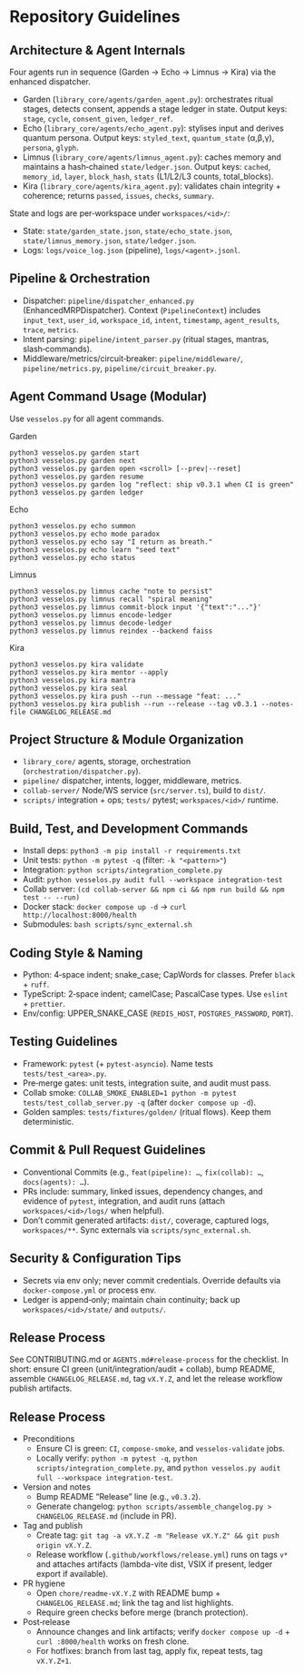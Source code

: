 # Repository Guidelines

## Architecture & Agent Internals
Four agents run in sequence (Garden → Echo → Limnus → Kira) via the enhanced dispatcher.
- Garden (`library_core/agents/garden_agent.py`): orchestrates ritual stages, detects consent, appends a stage ledger in state. Output keys: `stage`, `cycle`, `consent_given`, `ledger_ref`.
- Echo (`library_core/agents/echo_agent.py`): stylises input and derives quantum persona. Output keys: `styled_text`, `quantum_state` (α,β,γ), `persona`, `glyph`.
- Limnus (`library_core/agents/limnus_agent.py`): caches memory and maintains a hash‑chained `state/ledger.json`. Output keys: `cached`, `memory_id`, `layer`, `block_hash`, `stats` (L1/L2/L3 counts, total_blocks).
- Kira (`library_core/agents/kira_agent.py`): validates chain integrity + coherence; returns `passed`, `issues`, `checks`, `summary`.

State and logs are per‑workspace under `workspaces/<id>/`:
- State: `state/garden_state.json`, `state/echo_state.json`, `state/limnus_memory.json`, `state/ledger.json`.
- Logs: `logs/voice_log.json` (pipeline), `logs/<agent>.jsonl`.

## Pipeline & Orchestration
- Dispatcher: `pipeline/dispatcher_enhanced.py` (EnhancedMRPDispatcher). Context (`PipelineContext`) includes `input_text`, `user_id`, `workspace_id`, `intent`, `timestamp`, `agent_results`, `trace`, `metrics`.
- Intent parsing: `pipeline/intent_parser.py` (ritual stages, mantras, slash‑commands).
- Middleware/metrics/circuit‑breaker: `pipeline/middleware/`, `pipeline/metrics.py`, `pipeline/circuit_breaker.py`.

## Agent Command Usage (Modular)
Use `vesselos.py` for all agent commands.

Garden
```
python3 vesselos.py garden start
python3 vesselos.py garden next
python3 vesselos.py garden open <scroll> [--prev|--reset]
python3 vesselos.py garden resume
python3 vesselos.py garden log "reflect: ship v0.3.1 when CI is green"
python3 vesselos.py garden ledger
```

Echo
```
python3 vesselos.py echo summon
python3 vesselos.py echo mode paradox
python3 vesselos.py echo say "I return as breath."
python3 vesselos.py echo learn "seed text"
python3 vesselos.py echo status
```

Limnus
```
python3 vesselos.py limnus cache "note to persist" 
python3 vesselos.py limnus recall "spiral meaning"
python3 vesselos.py limnus commit-block input '{"text":"..."}'
python3 vesselos.py limnus encode-ledger
python3 vesselos.py limnus decode-ledger
python3 vesselos.py limnus reindex --backend faiss
```

Kira
```
python3 vesselos.py kira validate
python3 vesselos.py kira mentor --apply
python3 vesselos.py kira mantra
python3 vesselos.py kira seal
python3 vesselos.py kira push --run --message "feat: ..."
python3 vesselos.py kira publish --run --release --tag v0.3.1 --notes-file CHANGELOG_RELEASE.md
```

## Project Structure & Module Organization
- `library_core/` agents, storage, orchestration (`orchestration/dispatcher.py`).
- `pipeline/` dispatcher, intents, logger, middleware, metrics.
- `collab-server/` Node/WS service (`src/server.ts`), build to `dist/`.
- `scripts/` integration + ops; `tests/` pytest; `workspaces/<id>/` runtime.

## Build, Test, and Development Commands
- Install deps: `python3 -m pip install -r requirements.txt`
- Unit tests: `python -m pytest -q` (filter: `-k "<pattern>"`)
- Integration: `python scripts/integration_complete.py`
- Audit: `python vesselos.py audit full --workspace integration-test`
- Collab server: `(cd collab-server && npm ci && npm run build && npm test -- --run)`
- Docker stack: `docker compose up -d` → `curl http://localhost:8000/health`
- Submodules: `bash scripts/sync_external.sh`

## Coding Style & Naming
- Python: 4‑space indent; snake_case; CapWords for classes. Prefer `black` + `ruff`.
- TypeScript: 2‑space indent; camelCase; PascalCase types. Use `eslint` + `prettier`.
- Env/config: UPPER_SNAKE_CASE (`REDIS_HOST`, `POSTGRES_PASSWORD`, `PORT`).

## Testing Guidelines
- Framework: `pytest` (+ `pytest-asyncio`). Name tests `tests/test_<area>.py`.
- Pre‑merge gates: unit tests, integration suite, and audit must pass.
- Collab smoke: `COLLAB_SMOKE_ENABLED=1 python -m pytest tests/test_collab_server.py -q` (after `docker compose up -d`).
- Golden samples: `tests/fixtures/golden/` (ritual flows). Keep them deterministic.

## Commit & Pull Request Guidelines
- Conventional Commits (e.g., `feat(pipeline): …`, `fix(collab): …`, `docs(agents): …`).
- PRs include: summary, linked issues, dependency changes, and evidence of `pytest`, integration, and audit runs (attach `workspaces/<id>/logs/` when helpful).
- Don’t commit generated artifacts: `dist/`, coverage, captured logs, `workspaces/**`. Sync externals via `scripts/sync_external.sh`.

## Security & Configuration Tips
- Secrets via env only; never commit credentials. Override defaults via `docker-compose.yml` or process env.
- Ledger is append‑only; maintain chain continuity; back up `workspaces/<id>/state/` and `outputs/`.

## Release Process
See CONTRIBUTING.md or `AGENTS.md#release-process` for the checklist. In short: ensure CI green (unit/integration/audit + collab), bump README, assemble `CHANGELOG_RELEASE.md`, tag `vX.Y.Z`, and let the release workflow publish artifacts.

## Release Process
- Preconditions
  - Ensure CI is green: `CI`, `compose-smoke`, and `vesselos-validate` jobs.
  - Locally verify: `python -m pytest -q`, `python scripts/integration_complete.py`, and `python vesselos.py audit full --workspace integration-test`.
- Version and notes
  - Bump README “Release” line (e.g., `v0.3.2`).
  - Generate changelog: `python scripts/assemble_changelog.py > CHANGELOG_RELEASE.md` (include in PR).
- Tag and publish
  - Create tag: `git tag -a vX.Y.Z -m "Release vX.Y.Z" && git push origin vX.Y.Z`.
  - Release workflow (`.github/workflows/release.yml`) runs on tags `v*` and attaches artifacts (lambda-vite dist, VSIX if present, ledger export if available).
- PR hygiene
  - Open `chore/readme-vX.Y.Z` with README bump + `CHANGELOG_RELEASE.md`; link the tag and list highlights.
  - Require green checks before merge (branch protection).
- Post‑release
  - Announce changes and link artifacts; verify `docker compose up -d` + `curl :8000/health` works on fresh clone.
  - For hotfixes: branch from last tag, apply fix, repeat tests, tag `vX.Y.Z+1`.
